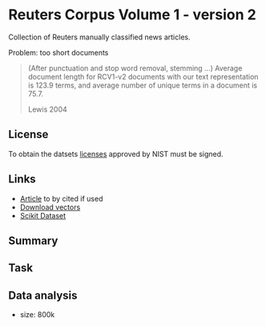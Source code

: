 [article]: https://jmlr.csail.mit.edu/papers/volume5/lewis04a/lewis04a.pdf
[vec_download]: https://jmlr.csail.mit.edu/papers/volume5/lewis04a/
[scikit_dataset]: https://scikit-learn.org/stable/modules/generated/sklearn.datasets.fetch_rcv1.html?highlight=rcv1
[nist_download]: https://trec.nist.gov/data/reuters/reuters.html


# Reuters Corpus Volume 1 - version 2

Collection of Reuters manually classified news articles.

Problem: too short documents

> (After punctuation and stop word removal, stemming ...) Average document
> length for RCV1-v2 documents with our text representation is 123.9 terms, and
> average number of unique terms in a document is 75.7.
>
> Lewis 2004


## License

To obtain the datsets [licenses][nist_download] approved by NIST must be signed.


## Links

- [Article][article] to by cited if used
- [Download vectors][vec_download]
- [Scikit Dataset][scikit_dataset]

## Summary

## Task

## Data analysis

- size: 800k

